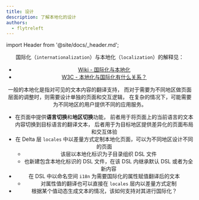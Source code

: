 ```yaml
---
title: 设计
description: 了解本地化的设计
authors:
  - flytreleft
---
```


import Header from '@site/docs/\_header.md';

<Header />

国际化（`internationalization`）与本地化（`localization`）的解释见：

- [Wiki - 国际化与本地化](https://zh.wikipedia.org/zh-cn/%E5%9B%BD%E9%99%85%E5%8C%96%E4%B8%8E%E6%9C%AC%E5%9C%B0%E5%8C%96)
- [W3C - 本地化与国际化有什么关系？](https://www.w3.org/International/questions/qa-i18n.zh-hans)

一般的本地化是指对可见的文本内容的翻译支持，
而对于需要为不同地区做页面层面的调整时，则需要设计单独的页面和交互逻辑，
在复杂的情况下，可能需要为不同地区的用户提供不同的应用服务。

- 在页面中提供**语言切换**和**地区切换**功能，
  前者用于将页面上的当前语言的文本内容切换到目标语言的翻译文本，
  后者用于为目标地区提供差异化的页面布局和交互体验
- 在 Delta 层 `locales` 中以差量方式定制本地化页面，可以为不同地区设计不同的页面
  - 该层以本地化标识为子目录组织 DSL 文件
  - 也新建包含本地化标识的 DSL 文件，在该 DSL 内继承默认 DSL 或者为全新内容
- 在 DSL 中以命名空间 `i18n` 为需要国际化的属性赋值翻译后的文本
  - 对属性值的翻译也可以直接在 `locales` 层内以差量方式定制
- 根据某个值动态生成文本的情况，该如何支持对其进行国际化？
